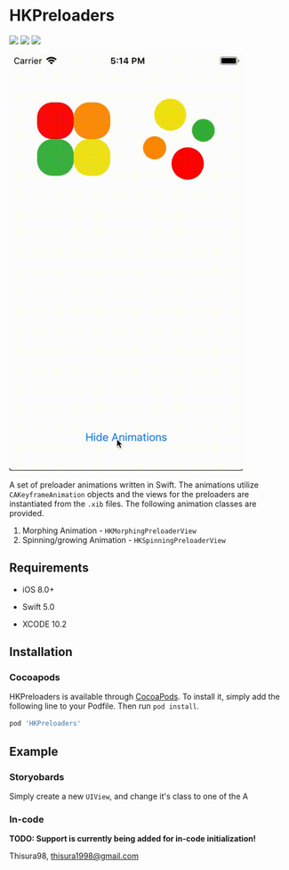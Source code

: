 # HKPreloaders

<p>
<a href="https://developer.apple.com/swift"><img src="https://img.shields.io/badge/language-swift5-f48041.svg?style=flat"></a>
<a href="https://developer.apple.com/ios"><img src="https://img.shields.io/badge/platform-iOS%208%2B-blue.svg?style=flat"></a>
<a><img src="https://img.shields.io/badge/CocoaPods-compatible-4BC51D.svg?style=flat"></a>
</p>

![Example Gif](https://github.com/Thisura98/HKPreloaders/raw/master/Pod%20-%20Example.gif)

A set of preloader animations written in Swift. The animations utilize `CAKeyframeAnimation` objects and the views for the preloaders are instantiated from the `.xib` files. The following animation classes are provided.

1. Morphing Animation - `HKMorphingPreloaderView`
2. Spinning/growing Animation - `HKSpinningPreloaderView`

## Requirements

- iOS 8.0+
- Swift 5.0

- XCODE 10.2

## Installation

### Cocoapods ###

HKPreloaders is available through [CocoaPods](https://cocoapods.org). To install it, simply add the following line to your Podfile. Then run `pod install`.

```ruby
pod 'HKPreloaders'
```

## Example

### Storyobards ###

Simply create a new `UIView`, and change it's class to one of the A

### In-code ###

__TODO: Support is currently being added for in-code initialization!__ 

Thisura98, thisura1998@gmail.com
